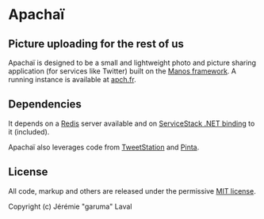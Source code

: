 # Apachaï
## Picture uploading for the rest of us

Apachaï is designed to be a small and lightweight photo and picture sharing application (for services like Twitter) built on the [Manos framework](https://github.com/jacksonh/manos). A running instance is available at [apch.fr](http://apch.fr/).

## Dependencies

It depends on a [Redis](http://redis.io/) server available and on [ServiceStack .NET binding](http://code.google.com/p/servicestack/wiki/ServiceStackRedis) to it (included).

Apachaï also leverages code from [TweetStation](https://github.com/migueldeicaza/TweetStation) and [Pinta](https://github.com/jpobst/Pinta).

## License

All code, markup and others are released under the permissive [MIT license](http://opensource.org/licenses/mit-license).

Copyright (c) Jérémie "garuma" Laval
